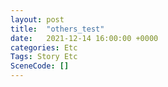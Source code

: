 ```yaml
---
layout: post
title:  "others_test"
date:   2021-12-14 16:00:00 +0000
categories: Etc
Tags: Story Etc
SceneCode: []
---
```

